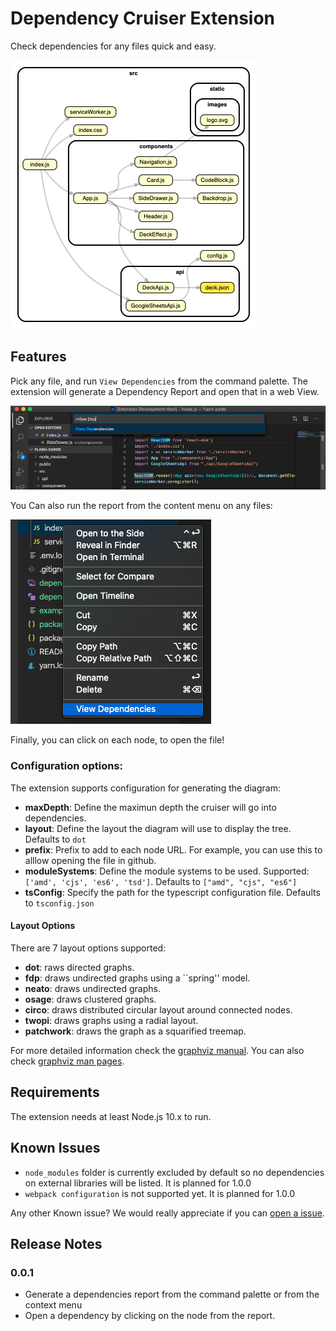 # Dependency Cruiser Extension

Check dependencies for any files quick and easy.

![Dependency Report Example](docs/example.png)

## Features

Pick any file, and run `View Dependencies` from the command palette. The extension will generate a Dependency Report and open that in a web View.

![View Dependencies Command](docs/view-dependencies-command.png)

You Can also run the report from the content menu on any files:

![View Dependencies Context Menu](docs/view-dependencies-context.png)

Finally, you can click on each node, to open the file!

### Configuration options:

The extension supports configuration for generating the diagram:

-   **maxDepth**: Define the maximun depth the cruiser will go into dependencies.
-   **layout**: Define the layout the diagram will use to display the tree. Defaults to `dot`
-   **prefix**: Prefix to add to each node URL. For example, you can use this to alllow opening the file in github.
-   **moduleSystems**: Define the module systems to be used. Supported: `['amd', 'cjs', 'es6', 'tsd']`. Defaults to `["amd", "cjs", "es6"]`
-   **tsConfig**: Specify the path for the typescript configuration file. Defaults to `tsconfig.json`

#### Layout Options

There are 7 layout options supported:

-   **dot**: raws directed graphs.
-   **fdp**: draws undirected graphs using a ``spring'' model.
-   **neato**: draws undirected graphs.
-   **osage**: draws clustered graphs.
-   **circo**: draws distributed circular layout around connected nodes.
-   **twopi**: draws graphs using a radial layout.
-   **patchwork**: draws the graph as a squarified treemap.

For more detailed information check the [graphviz manual](https://graphviz.readthedocs.io/en/stable/manual.html#engines). You can also check [graphviz man pages](https://manpages.debian.org/stretch/graphviz/neato.1.en.html).

## Requirements

The extension needs at least Node.js 10.x to run.

## Known Issues

-   `node_modules` folder is currently excluded by default so no dependencies on external libraries will be listed. It is planned for 1.0.0
-   `webpack configuration` is not supported yet. It is planned for 1.0.0

Any other Known issue? We would really appreciate if you can [open a issue](https://github.com/juanallo/vscode-dependency-cruiser/issues).

## Release Notes

### 0.0.1

-   Generate a dependencies report from the command palette or from the context menu
-   Open a dependency by clicking on the node from the report.
